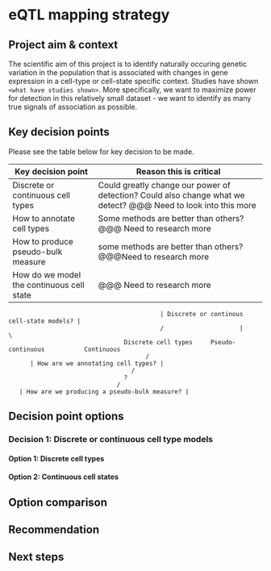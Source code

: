 # eQTL mapping strategy

## Project aim & context

The scientific aim of this project is to identify naturally occuring genetic variation in the population that is associated with changes in gene expression in a cell-type or cell-state specific context. Studies have shown `<what have studies shown>`. More specifically, we want to maximize power for detection in this relatively small dataset - we want to identify as many true signals of association as possible.  

## Key decision points

Please see the table below for key decision to be made. 

| Key decision point | Reason this is critical |
|---|---|
|Discrete or continuous cell types | Could greatly change our power of detection? Could also change what we detect? @@@ Need to look into this more|
|How to annotate cell types | Some methods are better than others? @@@ Need to research more |
|How to produce pseudo-bulk measure| some methods are better than others? @@@Need to research more|
|How do we model the continuous cell state | @@@ Need to research more|

                                              | Discrete or continous cell-state models? |
                                              /                     |                     \
                                    Discrete cell types     Pseudo-continuous           Continuous
                                          /
          | How are we annotating cell types? |
                                      /
                                    ?
                                  /
       | How are we producing a pseudo-bulk measure? |

## Decision point options

### Decision 1: Discrete or continuous cell type models

#### Option 1: Discrete cell types

#### Option 2: Continuous cell states



## Option comparison

## Recommendation

## Next steps
